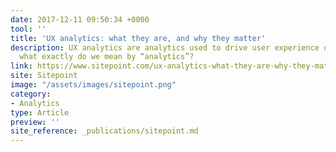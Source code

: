 ```yaml
---
date: 2017-12-11 09:50:34 +0000
tool: ''
title: 'UX analytics: what they are, and why they matter'
description: UX analytics are analytics used to drive user experience design. But
  what exactly do we mean by “analytics”?
link: https://www.sitepoint.com/ux-analytics-what-they-are-why-they-matter/
site: Sitepoint
image: "/assets/images/sitepoint.png"
category:
- Analytics
type: Article
preview: ''
site_reference: _publications/sitepoint.md
---
```

